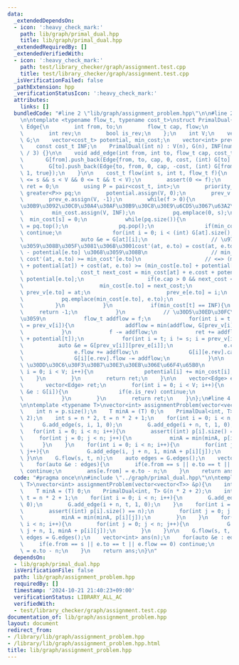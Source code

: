 ```yaml
---
data:
  _extendedDependsOn:
  - icon: ':heavy_check_mark:'
    path: lib/graph/primal_dual.hpp
    title: lib/graph/primal_dual.hpp
  _extendedRequiredBy: []
  _extendedVerifiedWith:
  - icon: ':heavy_check_mark:'
    path: test/library_checker/graph/assignment.test.cpp
    title: test/library_checker/graph/assignment.test.cpp
  _isVerificationFailed: false
  _pathExtension: hpp
  _verificationStatusIcon: ':heavy_check_mark:'
  attributes:
    links: []
  bundledCode: "#line 2 \"lib/graph/assignment_problem.hpp\"\n\n#line 2 \"lib/graph/primal_dual.hpp\"\
    \n\ntemplate <typename flow_t, typename cost_t>\nstruct PrimalDual{\n    struct\
    \ Edge{\n        int from, to;\n        flow_t cap, flow;\n        cost_t cost;\n\
    \        int rev;\n        bool is_rev;\n    };\n    int V;\n    vector<vector<Edge>>\
    \ G;\n    vector<cost_t> potential, min_cost;\n    vector<int> prev_v, prev_e;\n\
    \    const cost_t INF;\n    PrimalDual(int n) : V(n), G(n), INF(numeric_limits<cost_t>::max()\
    \ / 3) {}\n\n    void add_edge(int from, int to, flow_t cap, cost_t cost){\n \
    \       G[from].push_back(Edge{from, to, cap, 0, cost, (int) G[to].size(), false});\n\
    \        G[to].push_back(Edge{to, from, 0, cap, -cost, (int) G[from].size() -\
    \ 1, true});\n    }\n\n    cost_t flow(int s, int t, flow_t f){\n        assert(0\
    \ <= s && s < V && 0 <= t && t < V);\n        assert(0 <= f);\n        cost_t\
    \ ret = 0;\n        using P = pair<cost_t, int>;\n        priority_queue<P, vector<P>,\
    \ greater<P>> pq;\n        potential.assign(V, 0);\n        prev_v.assign(V, -1);\n\
    \        prev_e.assign(V, -1);\n        while(f > 0){\n            // s-t \u30D1\
    \u30B9\u3092\u30C0\u30A4\u30AF\u30B9\u30C8\u30E9\u6CD5\u3067\u63A2\u7D22\n   \
    \         min_cost.assign(V, INF);\n            pq.emplace(0, s);\n          \
    \  min_cost[s] = 0;\n            while(pq.size()){\n                auto [c, at]\
    \ = pq.top();\n                pq.pop();\n                if(min_cost[at] < c)\
    \ continue;\n                for(int i = 0; i < (int) G[at].size(); i++){\n  \
    \                  auto &e = G[at][i];\n                    // \u975E\u8CA0\u306B\
    \u3059\u308B\u305F\u3081\u306B\u3001cost'(at, e.to) = cost(at, e.to) + potential[at]\
    \ - potential[e.to] \u3068\u3059\u308B\n                    // min_cost'[at] +\
    \ cost'(at, e.to) >= min_cost'[e.to]\n                    // <=> (min_cost'[at]\
    \ + potential[at]) + cost(at, e.to) >= (min_cost[e.to] + potential[e.to])\n  \
    \                  cost_t next_cost = min_cost[at] + e.cost + potential[at] -\
    \ potential[e.to];\n                    if(e.cap > 0 && next_cost < min_cost[e.to]){\n\
    \                        min_cost[e.to] = next_cost;\n                       \
    \ prev_v[e.to] = at;\n                        prev_e[e.to] = i;\n            \
    \            pq.emplace(min_cost[e.to], e.to);\n                    }\n      \
    \          }\n            }\n            if(min_cost[t] == INF){\n           \
    \     return -1;\n            }\n            // \u30D5\u30ED\u30FC\u3092\u6D41\
    \u3059\n            flow_t addflow = f;\n            for(int i = t; i != s; i\
    \ = prev_v[i]){\n                addflow = min(addflow, G[prev_v[i]][prev_e[i]].cap);\n\
    \            }\n            f -= addflow;\n            ret += addflow * (min_cost[t]\
    \ + potential[t]);\n            for(int i = t; i != s; i = prev_v[i]){\n     \
    \           auto &e = G[prev_v[i]][prev_e[i]];\n                e.cap -= addflow;\n\
    \                e.flow += addflow;\n                G[i][e.rev].cap += addflow;\n\
    \                G[i][e.rev].flow -= addflow;\n            }\n\n            //\
    \ \u30DD\u30C6\u30F3\u30B7\u30E3\u30EB\u306E\u66F4\u65B0\n            for(int\
    \ i = 0; i < V; i++){\n                potential[i] += min_cost[i];\n        \
    \    }\n        }\n        return ret;\n    }\n\n    vector<Edge> edges(){\n \
    \       vector<Edge> ret;\n        for(int i = 0; i < V; i++){\n            for(auto\
    \ &e : G[i]){\n                if(e.is_rev) continue;\n                ret.push_back(e);\n\
    \            }\n        }\n        return ret;\n    }\n};\n#line 4 \"lib/graph/assignment_problem.hpp\"\
    \n\ntemplate <typename T>\nvector<int> assignmentProblem(vector<vector<T>> &p){\n\
    \    int n = p.size();\n    T minA = (T) 0;\n    PrimalDual<int, T> G(n * 2 +\
    \ 2);\n    int s = n * 2, t = n * 2 + 1;\n    for(int i = 0; i < n; i++){\n  \
    \      G.add_edge(s, i, 1, 0);\n        G.add_edge(i + n, t, 1, 0);\n    }\n \
    \   for(int i = 0; i < n; i++){\n        assert((int) p[i].size() == n);\n   \
    \     for(int j = 0; j < n; j++){\n            minA = min(minA, p[i][j]);\n  \
    \      }\n    }\n    for(int i = 0; i < n; i++){\n        for(int j = 0; j < n;\
    \ j++){\n            G.add_edge(i, j + n, 1, minA + p[i][j]);\n        }\n   \
    \ }\n\n    G.flow(s, t, n);\n    auto edges = G.edges();\n    vector<int> ans(n);\n\
    \    for(auto &e : edges){\n        if(e.from == s || e.to == t || e.flow == 0)\
    \ continue;\n        ans[e.from] = e.to - n;\n    }\n    return ans;\n}\n"
  code: "#pragma once\n\n#include \"../graph/primal_dual.hpp\"\n\ntemplate <typename\
    \ T>\nvector<int> assignmentProblem(vector<vector<T>> &p){\n    int n = p.size();\n\
    \    T minA = (T) 0;\n    PrimalDual<int, T> G(n * 2 + 2);\n    int s = n * 2,\
    \ t = n * 2 + 1;\n    for(int i = 0; i < n; i++){\n        G.add_edge(s, i, 1,\
    \ 0);\n        G.add_edge(i + n, t, 1, 0);\n    }\n    for(int i = 0; i < n; i++){\n\
    \        assert((int) p[i].size() == n);\n        for(int j = 0; j < n; j++){\n\
    \            minA = min(minA, p[i][j]);\n        }\n    }\n    for(int i = 0;\
    \ i < n; i++){\n        for(int j = 0; j < n; j++){\n            G.add_edge(i,\
    \ j + n, 1, minA + p[i][j]);\n        }\n    }\n\n    G.flow(s, t, n);\n    auto\
    \ edges = G.edges();\n    vector<int> ans(n);\n    for(auto &e : edges){\n   \
    \     if(e.from == s || e.to == t || e.flow == 0) continue;\n        ans[e.from]\
    \ = e.to - n;\n    }\n    return ans;\n}\n"
  dependsOn:
  - lib/graph/primal_dual.hpp
  isVerificationFile: false
  path: lib/graph/assignment_problem.hpp
  requiredBy: []
  timestamp: '2024-10-21 21:40:23+09:00'
  verificationStatus: LIBRARY_ALL_AC
  verifiedWith:
  - test/library_checker/graph/assignment.test.cpp
documentation_of: lib/graph/assignment_problem.hpp
layout: document
redirect_from:
- /library/lib/graph/assignment_problem.hpp
- /library/lib/graph/assignment_problem.hpp.html
title: lib/graph/assignment_problem.hpp
---
```

